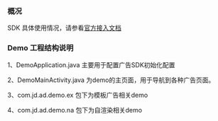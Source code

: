 ### 概况
SDK 具体使用情况，请参看[官方接入文档](https://help-sdk-doc.jd.com/ansdkDoc/access_docs/Android/SDK%E9%9B%86%E6%88%90/Android%20SDK%E7%9A%84%E4%B8%8B%E8%BD%BD%E4%B8%8E%E9%9B%86%E6%88%90.html)

### Demo 工程结构说明

1、DemoApplication.java 主要用于配置广告SDK初始化配置

2、DemoMainActivity.java 为demo的主页面，用于导航到各种广告页面。

3、com.jd.ad.demo.ex 包下为模板广告相关demo

4、com.jd.ad.demo.na 包下为自渲染相关demo



